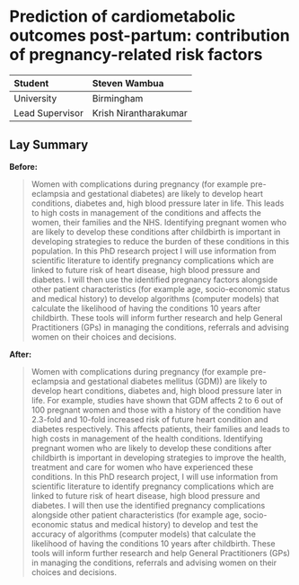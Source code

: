 # Prediction of cardiometabolic outcomes post-partum: contribution of pregnancy-related risk factors

| Student | Steven Wambua |
| :------ | :---------------------- |
| University | Birmingham |
| Lead Supervisor | Krish Nirantharakumar |

## Lay Summary

**Before:** 

> Women with complications during pregnancy (for example pre-eclampsia and gestational diabetes) are likely to develop heart conditions, diabetes and, high blood pressure later in life. This leads to high costs in management of the conditions and affects the women, their families and the NHS. Identifying pregnant women who are likely to develop these conditions after childbirth is important in developing strategies to reduce the burden of these conditions in this population. In this PhD research project I will use information from scientific literature to identify pregnancy complications which are linked to future risk of heart disease, high blood pressure and diabetes. I will then use the identified pregnancy factors alongside other patient characteristics (for example age, socio-economic status and medical history) to develop algorithms (computer models) that calculate the likelihood of having the conditions 10 years after childbirth. These tools will inform further research and help General Practitioners (GPs) in managing the conditions, referrals and advising women on their choices and decisions.

**After:**

> Women with complications during pregnancy (for example pre-eclampsia and gestational diabetes mellitus (GDM)) are likely to develop heart conditions, diabetes and, high blood pressure later in life. For example, studies have shown that GDM affects 2 to 6 out of 100 pregnant women and those with a history of the condition have 2.3-fold and 10-fold increased risk of future heart condition and diabetes respectively. This affects patients, their families and leads to high costs in management of the health conditions. Identifying pregnant women who are likely to develop these conditions after childbirth is important in developing strategies to improve the health, treatment and care for women who have experienced these conditions. In this PhD research project, I will use information from scientific literature to identify pregnancy complications which are linked to future risk of heart disease, high blood pressure and diabetes. I will then use the identified pregnancy complications alongside other patient characteristics (for example age, socio-economic status and medical history) to develop and test the accuracy of algorithms (computer models) that calculate the likelihood of having the conditions 10 years after childbirth. These tools will inform further research and help General Practitioners (GPs) in managing the conditions, referrals and advising women on their choices and decisions.
